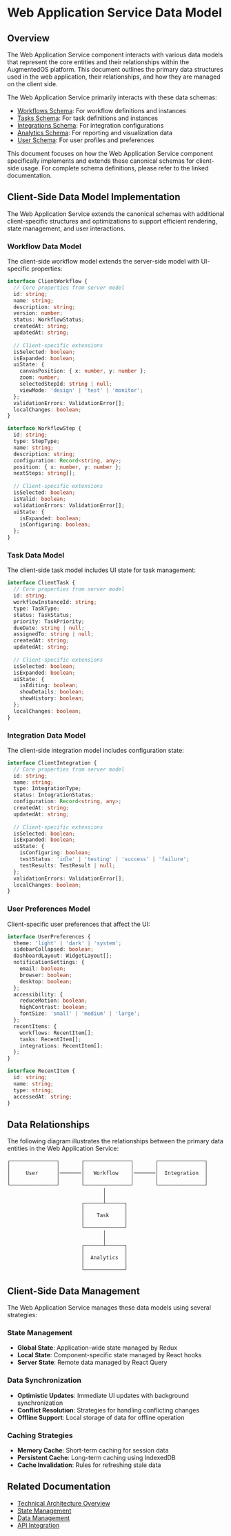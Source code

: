 # Web Application Service Data Model

## Overview

The Web Application Service component interacts with various data models that represent the core entities and their relationships within the AugmentedOS platform. This document outlines the primary data structures used in the web application, their relationships, and how they are managed on the client side.

The Web Application Service primarily interacts with these data schemas:

* [Workflows Schema](./schemas/workflows.md): For workflow definitions and instances
* [Tasks Schema](./schemas/tasks.md): For task definitions and instances
* [Integrations Schema](./schemas/integrations.md): For integration configurations
* [Analytics Schema](./schemas/analytics.md): For reporting and visualization data
* [User Schema](./schemas/users.md): For user profiles and preferences

This document focuses on how the Web Application Service component specifically implements and extends these canonical schemas for client-side usage. For complete schema definitions, please refer to the linked documentation.

## Client-Side Data Model Implementation

The Web Application Service extends the canonical schemas with additional client-specific structures and optimizations to support efficient rendering, state management, and user interactions.

### Workflow Data Model

The client-side workflow model extends the server-side model with UI-specific properties:

```typescript
interface ClientWorkflow {
  // Core properties from server model
  id: string;
  name: string;
  description: string;
  version: number;
  status: WorkflowStatus;
  createdAt: string;
  updatedAt: string;
  
  // Client-specific extensions
  isSelected: boolean;
  isExpanded: boolean;
  uiState: {
    canvasPosition: { x: number, y: number };
    zoom: number;
    selectedStepId: string | null;
    viewMode: 'design' | 'test' | 'monitor';
  };
  validationErrors: ValidationError[];
  localChanges: boolean;
}

interface WorkflowStep {
  id: string;
  type: StepType;
  name: string;
  description: string;
  configuration: Record<string, any>;
  position: { x: number, y: number };
  nextSteps: string[];
  
  // Client-specific extensions
  isSelected: boolean;
  isValid: boolean;
  validationErrors: ValidationError[];
  uiState: {
    isExpanded: boolean;
    isConfiguring: boolean;
  };
}
```

### Task Data Model

The client-side task model includes UI state for task management:

```typescript
interface ClientTask {
  // Core properties from server model
  id: string;
  workflowInstanceId: string;
  type: TaskType;
  status: TaskStatus;
  priority: TaskPriority;
  dueDate: string | null;
  assignedTo: string | null;
  createdAt: string;
  updatedAt: string;
  
  // Client-specific extensions
  isSelected: boolean;
  isExpanded: boolean;
  uiState: {
    isEditing: boolean;
    showDetails: boolean;
    showHistory: boolean;
  };
  localChanges: boolean;
}
```

### Integration Data Model

The client-side integration model includes configuration state:

```typescript
interface ClientIntegration {
  // Core properties from server model
  id: string;
  name: string;
  type: IntegrationType;
  status: IntegrationStatus;
  configuration: Record<string, any>;
  createdAt: string;
  updatedAt: string;
  
  // Client-specific extensions
  isSelected: boolean;
  isExpanded: boolean;
  uiState: {
    isConfiguring: boolean;
    testStatus: 'idle' | 'testing' | 'success' | 'failure';
    testResults: TestResult | null;
  };
  validationErrors: ValidationError[];
  localChanges: boolean;
}
```

### User Preferences Model

Client-specific user preferences that affect the UI:

```typescript
interface UserPreferences {
  theme: 'light' | 'dark' | 'system';
  sidebarCollapsed: boolean;
  dashboardLayout: WidgetLayout[];
  notificationSettings: {
    email: boolean;
    browser: boolean;
    desktop: boolean;
  };
  accessibility: {
    reduceMotion: boolean;
    highContrast: boolean;
    fontSize: 'small' | 'medium' | 'large';
  };
  recentItems: {
    workflows: RecentItem[];
    tasks: RecentItem[];
    integrations: RecentItem[];
  };
}

interface RecentItem {
  id: string;
  name: string;
  type: string;
  accessedAt: string;
}
```

## Data Relationships

The following diagram illustrates the relationships between the primary data entities in the Web Application Service:

```
┌───────────────┐       ┌───────────────┐       ┌───────────────┐
│               │       │               │       │               │
│     User      │───────│   Workflow    │───────│  Integration  │
│               │       │               │       │               │
└───────────────┘       └───────────────┘       └───────────────┘
                               │
                               │
                        ┌──────┴──────┐
                        │             │
                        │    Task     │
                        │             │
                        └─────────────┘
                               │
                               │
                        ┌──────┴──────┐
                        │             │
                        │  Analytics  │
                        │             │
                        └─────────────┘
```

## Client-Side Data Management

The Web Application Service manages these data models using several strategies:

### State Management

* **Global State**: Application-wide state managed by Redux
* **Local State**: Component-specific state managed by React hooks
* **Server State**: Remote data managed by React Query

### Data Synchronization

* **Optimistic Updates**: Immediate UI updates with background synchronization
* **Conflict Resolution**: Strategies for handling conflicting changes
* **Offline Support**: Local storage of data for offline operation

### Caching Strategies

* **Memory Cache**: Short-term caching for session data
* **Persistent Cache**: Long-term caching using IndexedDB
* **Cache Invalidation**: Rules for refreshing stale data

## Related Documentation

* [Technical Architecture Overview](./technical_architecture/overview.md)
* [State Management](./technical_architecture/state_management.md)
* [Data Management](./technical_architecture/data_management.md)
* [API Integration](./technical_architecture/api_integration.md) 